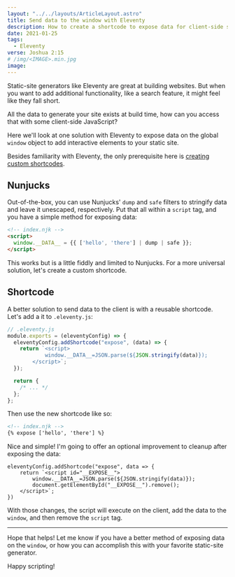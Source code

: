```yaml
---
layout: "../../layouts/ArticleLayout.astro"
title: Send data to the window with Eleventy
description: How to create a shortcode to expose data for client-side scripts
date: 2021-01-25
tags:
  - Eleventy
verse: Joshua 2:15
# /img/<IMAGE>.min.jpg
image:
---
```


Static-site generators like Eleventy are great at building websites. But when you want to add additional functionality, like a search feature, it might feel like they fall short.

All the data to generate your site exists at build time, how can you access that with some client-side JavaScript?

Here we'll look at one solution with Eleventy to expose data on the global `window` object to add interactive elements to your static site.

Besides familiarity with Eleventy, the only prerequisite here is [creating custom shortcodes](https://www.11ty.dev/docs/shortcodes/#universal-shortcodes).

## Nunjucks

Out-of-the-box, you can use Nunjucks' `dump` and `safe` filters to stringify data and leave it unescaped, respectively. Put that all within a `script` tag, and you have a simple method for exposing data:



```html
<!-- index.njk -->
<script>
  window.__DATA__ = {{ ['hello', 'there'] | dump | safe }};
</script>
```



This works but is a little fiddly and limited to Nunjucks. For a more universal solution, let's create a custom shortcode.

## Shortcode

A better solution to send data to the client is with a reusable shortcode. Let's add a it to `.eleventy.js`:

```js
// .eleventy.js
module.exports = (eleventyConfig) => {
  eleventyConfig.addShortcode("expose", (data) => {
    return `<script>
            window.__DATA__=JSON.parse(${JSON.stringify(data)});
        </script>`;
  });

  return {
    /* ... */
  };
};
```

Then use the new shortcode like so:



```html
<!-- index.njk -->
{% expose ['hello', 'there'] %}
```



Nice and simple! I'm going to offer an optional improvement to cleanup after exposing the data:

```js/1,3
eleventyConfig.addShortcode("expose", data => {
    return `<script id="__EXPOSE__">
        window.__DATA__=JSON.parse(${JSON.stringify(data)});
        document.getElementById("__EXPOSE__").remove();
    </script>`;
})
```

With those changes, the script will execute on the client, add the data to the `window`, and then remove the `script` tag.

---

Hope that helps! Let me know if you have a better method of exposing data on the `window`, or how you can accomplish this with your favorite static-site generator.

Happy scripting!
